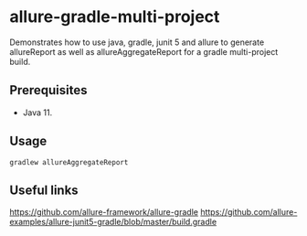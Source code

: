 # allure-gradle-multi-project

Demonstrates how to use java, gradle, junit 5 and allure to generate allureReport as well as allureAggregateReport for a gradle multi-project build.

## Prerequisites

* Java 11.

## Usage

`gradlew allureAggregateReport`

## Useful links

https://github.com/allure-framework/allure-gradle
https://github.com/allure-examples/allure-junit5-gradle/blob/master/build.gradle
